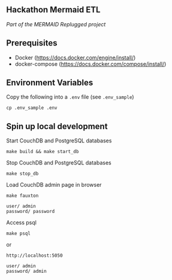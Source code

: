 Hackathon Mermaid ETL
---------------------


_Part of the MERMAID Replugged project_


## Prerequisites

- Docker (https://docs.docker.com/engine/install/)
- docker-compose (https://docs.docker.com/compose/install/)



## Environment Variables

Copy the following into a `.env` file (see `.env_sample`)

`cp .env_sample .env`

## Spin up local development


Start CouchDB and PostgreSQL databases

`make build && make start_db`

Stop CouchDB and PostgreSQL databases

`make stop_db`

Load CouchDB admin page in browser

```
make fauxton

user/ admin
password/ password

```

Access psql

```
make psql

```
or 
```
http://localhost:5050

user/ admin
password/ admin
```



